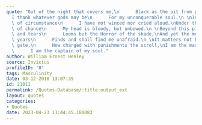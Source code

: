 ```yaml
---
quote: "Out of the night that covers me,\n      Black as the pit from pole to pole,\n\
  I thank whatever gods may be\n      For my unconquerable soul.\n \nIn the fell clutch\
  \ of circumstance\n      I have not winced nor cried aloud.\nUnder the bludgeonings\
  \ of chance\n      My head is bloody, but unbowed.\n \nBeyond this place of wrath\
  \ and tears\n      Looms but the Horror of the shade,\nAnd yet the menace of the\
  \ years\n      Finds and shall find me unafraid.\n \nIt matters not how strait the\
  \ gate,\n      How charged with punishments the scroll,\nI am the master of my fate,\n\
  \      I am the captain of my soul."
author: William Ernest Henley
source: Invictus
profileID: '0'
tags: Masculinity
date: 03-12-2018 13:07:39
id: 21011
permalink: /Quotes-Database/:title:output_ext
layout: quotes
categories:
- Quotes
date: 2023-04-23 11:44:45.180083
---
```


